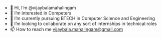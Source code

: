 - 👋 Hi, I’m @vijaybalamahalingam
- 👀 I’m interested in Competers
- 🌱 I’m currently pursuing BTECH in Computer Science and Engineering
- 💞️ I’m looking to collaborate on any sort of internships in technical roles
- 📫 How to reach me vijaybala.mahalingam@gmail.com

<!---
vijaybalamahalingam/vijaybalamahalingam is a ✨ special ✨ repository because its `README.md` (this file) appears on your GitHub profile.
You can click the Preview link to take a look at your changes.
--->
